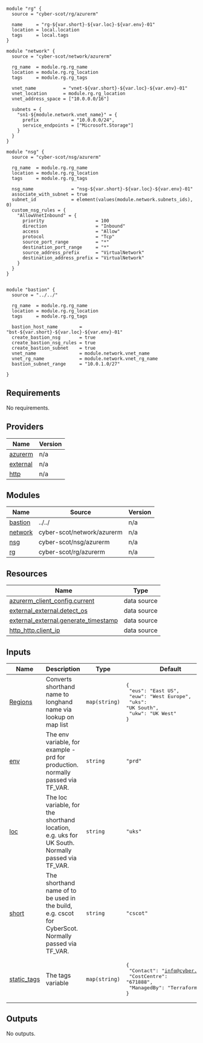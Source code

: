 
```hcl
module "rg" {
  source = "cyber-scot/rg/azurerm"

  name     = "rg-${var.short}-${var.loc}-${var.env}-01"
  location = local.location
  tags     = local.tags
}

module "network" {
  source = "cyber-scot/network/azurerm"

  rg_name  = module.rg.rg_name
  location = module.rg.rg_location
  tags     = module.rg.rg_tags

  vnet_name          = "vnet-${var.short}-${var.loc}-${var.env}-01"
  vnet_location      = module.rg.rg_location
  vnet_address_space = ["10.0.0.0/16"]

  subnets = {
    "sn1-${module.network.vnet_name}" = {
      prefix            = "10.0.0.0/24",
      service_endpoints = ["Microsoft.Storage"]
    }
  }
}

module "nsg" {
  source = "cyber-scot/nsg/azurerm"

  rg_name  = module.rg.rg_name
  location = module.rg.rg_location
  tags     = module.rg.rg_tags

  nsg_name              = "nsg-${var.short}-${var.loc}-${var.env}-01"
  associate_with_subnet = true
  subnet_id             = element(values(module.network.subnets_ids), 0)
  custom_nsg_rules = {
    "AllowVnetInbound" = {
      priority                   = 100
      direction                  = "Inbound"
      access                     = "Allow"
      protocol                   = "Tcp"
      source_port_range          = "*"
      destination_port_range     = "*"
      source_address_prefix      = "VirtualNetwork"
      destination_address_prefix = "VirtualNetwork"
    }
  }
}


module "bastion" {
  source = "../../"

  rg_name  = module.rg.rg_name
  location = module.rg.rg_location
  tags     = module.rg.rg_tags

  bastion_host_name        = "bst-${var.short}-${var.loc}-${var.env}-01"
  create_bastion_nsg       = true
  create_bastion_nsg_rules = true
  create_bastion_subnet    = true
  vnet_name                = module.network.vnet_name
  vnet_rg_name             = module.network.vnet_rg_name
  bastion_subnet_range     = "10.0.1.0/27"

}
```
## Requirements

No requirements.

## Providers

| Name | Version |
|------|---------|
| <a name="provider_azurerm"></a> [azurerm](#provider\_azurerm) | n/a |
| <a name="provider_external"></a> [external](#provider\_external) | n/a |
| <a name="provider_http"></a> [http](#provider\_http) | n/a |

## Modules

| Name | Source | Version |
|------|--------|---------|
| <a name="module_bastion"></a> [bastion](#module\_bastion) | ../../ | n/a |
| <a name="module_network"></a> [network](#module\_network) | cyber-scot/network/azurerm | n/a |
| <a name="module_nsg"></a> [nsg](#module\_nsg) | cyber-scot/nsg/azurerm | n/a |
| <a name="module_rg"></a> [rg](#module\_rg) | cyber-scot/rg/azurerm | n/a |

## Resources

| Name | Type |
|------|------|
| [azurerm_client_config.current](https://registry.terraform.io/providers/hashicorp/azurerm/latest/docs/data-sources/client_config) | data source |
| [external_external.detect_os](https://registry.terraform.io/providers/hashicorp/external/latest/docs/data-sources/external) | data source |
| [external_external.generate_timestamp](https://registry.terraform.io/providers/hashicorp/external/latest/docs/data-sources/external) | data source |
| [http_http.client_ip](https://registry.terraform.io/providers/hashicorp/http/latest/docs/data-sources/http) | data source |

## Inputs

| Name | Description | Type | Default | Required |
|------|-------------|------|---------|:--------:|
| <a name="input_Regions"></a> [Regions](#input\_Regions) | Converts shorthand name to longhand name via lookup on map list | `map(string)` | <pre>{<br>  "eus": "East US",<br>  "euw": "West Europe",<br>  "uks": "UK South",<br>  "ukw": "UK West"<br>}</pre> | no |
| <a name="input_env"></a> [env](#input\_env) | The env variable, for example - prd for production. normally passed via TF\_VAR. | `string` | `"prd"` | no |
| <a name="input_loc"></a> [loc](#input\_loc) | The loc variable, for the shorthand location, e.g. uks for UK South.  Normally passed via TF\_VAR. | `string` | `"uks"` | no |
| <a name="input_short"></a> [short](#input\_short) | The shorthand name of to be used in the build, e.g. cscot for CyberScot.  Normally passed via TF\_VAR. | `string` | `"cscot"` | no |
| <a name="input_static_tags"></a> [static\_tags](#input\_static\_tags) | The tags variable | `map(string)` | <pre>{<br>  "Contact": "info@cyber.scot",<br>  "CostCentre": "671888",<br>  "ManagedBy": "Terraform"<br>}</pre> | no |

## Outputs

No outputs.
